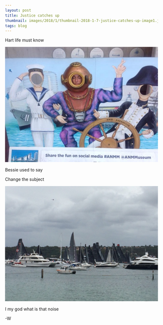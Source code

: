 ```yaml
---
layout: post
title: Justice catches up
thumbnail: images/2018/1/thumbnail-2018-1-7-justice-catches-up-image1.jpeg
tags: blog
---
```



Hart life must know

 ![lol][image1]

 [image1]: /images/2018/1/2018-1-7-justice-catches-up-image1.jpeg

Bessie used to say

Change the subject

 ![lol][image2]

 [image2]: /images/2018/1/2018-1-7-justice-catches-up-image2.jpeg

I my god what is that noise


-W